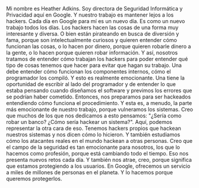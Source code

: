 Mi nombre es Heather Adkins. Soy directora de Seguridad Informática y Privacidad aquí en Google. Y nuestro trabajo es mantener lejos a los hackers. Cada día en Google para mí es un nuevo día. Es como un nuevo trabajo todos los días. Los hackers hacen las cosas de una forma muy interesante y diversa. O bien están pirateando en busca de diversión y fama, porque son intelectualmente curiosos y quieren entender cómo funcionan las cosas, o lo hacen por dinero, porque quieren robarle dinero a la gente, o lo hacen porque quieren robar información. Y así, nosotros tratamos de entender cómo trabajan los hackers para poder entender qué tipo de cosas tenemos que hacer para evitar que hagan su trabajo. Una debe entender cómo funcionan los componentes internos, cómo el programador los compiló. Y esto es realmente emocionante. Una tiene la oportunidad de escribir al lado del programador y de entender lo que estaba pensando cuando diseñamos el software y previmos los errores que se podrían haber cometido. Entonces, nos preparamos para ser hackeados entendiendo cómo funciona el procedimiento. Y esta es, a menudo, la parte más emocionante de nuestro trabajo, porque vulneramos los sistemas. Creo que muchos de los que nos dedicamos a esto pensamos: "¿Sería como robar un banco? ¿Cómo sería hackear un sistema?". Aquí, podemos representar la otra cara de eso. Tenemos hackers propios que hackean nuestros sistemas y nos dicen cómo lo hicieron. Y también estudiamos cómo los atacantes reales en el mundo hackean a otras personas. Creo que el campo de la seguridad es tan emocionante para nosotros, los que lo hacemos como profesión, porque está cambiando todo el tiempo. Eso nos presenta nuevos retos cada día. Y también nos atrae, creo, porque significa que estamos protegiendo a los usuarios. En Google, ofrecemos un servicio a miles de millones de personas en el planeta. Y lo hacemos porque queremos protegerlos.